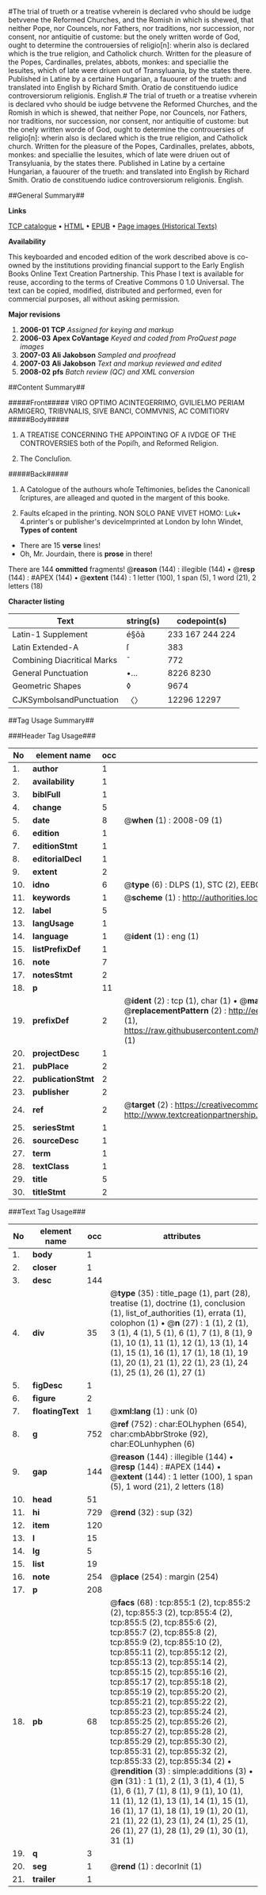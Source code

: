 #The trial of trueth or a treatise vvherein is declared vvho should be iudge betvvene the Reformed Churches, and the Romish in which is shewed, that neither Pope, nor Councels, nor Fathers, nor traditions, nor succession, nor consent, nor antiquitie of custome: but the onely written worde of God, ought to determine the controuersies of religio[n]: wherin also is declared which is the true religion, and Catholick church. Written for the pleasure of the Popes, Cardinalles, prelates, abbots, monkes: and speciallie the Iesuites, which of late were driuen out of Transyluania, by the states there. Published in Latine by a certaine Hungarian, a fauourer of the trueth: and translated into English by Richard Smith. Oratio de constituendo iudice controversiorum religionis. English.#
The trial of trueth or a treatise vvherein is declared vvho should be iudge betvvene the Reformed Churches, and the Romish in which is shewed, that neither Pope, nor Councels, nor Fathers, nor traditions, nor succession, nor consent, nor antiquitie of custome: but the onely written worde of God, ought to determine the controuersies of religio[n]: wherin also is declared which is the true religion, and Catholick church. Written for the pleasure of the Popes, Cardinalles, prelates, abbots, monkes: and speciallie the Iesuites, which of late were driuen out of Transyluania, by the states there. Published in Latine by a certaine Hungarian, a fauourer of the trueth: and translated into English by Richard Smith.
Oratio de constituendo iudice controversiorum religionis. English.

##General Summary##

**Links**

[TCP catalogue](http://www.ota.ox.ac.uk/tcp/)  • 
[HTML](http://tei.it.ox.ac.uk/tcp/Texts-HTML/free/A13/A13964.html)  • 
[EPUB](http://tei.it.ox.ac.uk/tcp/Texts-EPUB/free/A13/A13964.epub) • 
[Page images (Historical Texts)](https://data.historicaltexts.jisc.ac.uk/view?pubId=eebo-99836574e&pageId=eebo-99836574e-855-1)

**Availability**

This keyboarded and encoded edition of the
	       work described above is co-owned by the institutions
	       providing financial support to the Early English Books
	       Online Text Creation Partnership. This Phase I text is
	       available for reuse, according to the terms of Creative
	       Commons 0 1.0 Universal. The text can be copied,
	       modified, distributed and performed, even for
	       commercial purposes, all without asking permission.

**Major revisions**

1. __2006-01__ __TCP__ *Assigned for keying and markup*
1. __2006-03__ __Apex CoVantage__ *Keyed and coded from ProQuest page images*
1. __2007-03__ __Ali Jakobson__ *Sampled and proofread*
1. __2007-03__ __Ali Jakobson__ *Text and markup reviewed and edited*
1. __2008-02__ __pfs__ *Batch review (QC) and XML conversion*

##Content Summary##

#####Front#####
VIRO OPTIMO ACINTEGERRIMO, GVILIELMO PERIAM ARMIGERO, TRIBVNALIS, SIVE BANCI, COMMVNIS, AC COMITIORV
#####Body#####

1. A TREATISE CONCERNING THE APPOINTING OF A IVDGE OF THE CONTROVERSIES both of the Popiſh, and Reformed Religion.

1. The Concluſion.

#####Back#####

1. A Catologue of the authours whoſe Teſtimonies, beſides the Canonicall ſcriptures, are alleaged and quoted in the margent of this booke.

1. Faults eſcaped in the printing.
NON SOLO PANE VIVET HOMO: Luk• 4.printer's or publisher's deviceImprinted at London by Iohn Windet, 
**Types of content**

  * There are 15 **verse** lines!
  * Oh, Mr. Jourdain, there is **prose** in there!

There are 144 **ommitted** fragments! 
 @__reason__ (144) : illegible (144)  •  @__resp__ (144) : #APEX (144)  •  @__extent__ (144) : 1 letter (100), 1 span (5), 1 word (21), 2 letters (18)

**Character listing**


|Text|string(s)|codepoint(s)|
|---|---|---|
|Latin-1 Supplement|é§ôà|233 167 244 224|
|Latin Extended-A|ſ|383|
|Combining             Diacritical Marks|̄|772|
|General Punctuation|•…|8226 8230|
|Geometric Shapes|◊|9674|
|CJKSymbolsandPunctuation|〈〉|12296 12297|

##Tag Usage Summary##

###Header Tag Usage###

|No|element name|occ|attributes|
|---|---|---|---|
|1.|__author__|1||
|2.|__availability__|1||
|3.|__biblFull__|1||
|4.|__change__|5||
|5.|__date__|8| @__when__ (1) : 2008-09 (1)|
|6.|__edition__|1||
|7.|__editionStmt__|1||
|8.|__editorialDecl__|1||
|9.|__extent__|2||
|10.|__idno__|6| @__type__ (6) : DLPS (1), STC (2), EEBO-CITATION (1), PROQUEST (1), VID (1)|
|11.|__keywords__|1| @__scheme__ (1) : http://authorities.loc.gov/ (1)|
|12.|__label__|5||
|13.|__langUsage__|1||
|14.|__language__|1| @__ident__ (1) : eng (1)|
|15.|__listPrefixDef__|1||
|16.|__note__|7||
|17.|__notesStmt__|2||
|18.|__p__|11||
|19.|__prefixDef__|2| @__ident__ (2) : tcp (1), char (1)  •  @__matchPattern__ (2) : ([0-9\-]+):([0-9IVX]+) (1), (.+) (1)  •  @__replacementPattern__ (2) : http://eebo.chadwyck.com/downloadtiff?vid=$1&page=$2 (1), https://raw.githubusercontent.com/textcreationpartnership/Texts/master/tcpchars.xml#$1 (1)|
|20.|__projectDesc__|1||
|21.|__pubPlace__|2||
|22.|__publicationStmt__|2||
|23.|__publisher__|2||
|24.|__ref__|2| @__target__ (2) : https://creativecommons.org/publicdomain/zero/1.0/ (1), http://www.textcreationpartnership.org/docs/. (1)|
|25.|__seriesStmt__|1||
|26.|__sourceDesc__|1||
|27.|__term__|1||
|28.|__textClass__|1||
|29.|__title__|5||
|30.|__titleStmt__|2||


###Text Tag Usage###

|No|element name|occ|attributes|
|---|---|---|---|
|1.|__body__|1||
|2.|__closer__|1||
|3.|__desc__|144||
|4.|__div__|35| @__type__ (35) : title_page (1), part (28), treatise (1), doctrine (1), conclusion (1), list_of_authorities (1), errata (1), colophon (1)  •  @__n__ (27) : 1 (1), 2 (1), 3 (1), 4 (1), 5 (1), 6 (1), 7 (1), 8 (1), 9 (1), 10 (1), 11 (1), 12 (1), 13 (1), 14 (1), 15 (1), 16 (1), 17 (1), 18 (1), 19 (1), 20 (1), 21 (1), 22 (1), 23 (1), 24 (1), 25 (1), 26 (1), 27 (1)|
|5.|__figDesc__|1||
|6.|__figure__|2||
|7.|__floatingText__|1| @__xml:lang__ (1) : unk (0)|
|8.|__g__|752| @__ref__ (752) : char:EOLhyphen (654), char:cmbAbbrStroke (92), char:EOLunhyphen (6)|
|9.|__gap__|144| @__reason__ (144) : illegible (144)  •  @__resp__ (144) : #APEX (144)  •  @__extent__ (144) : 1 letter (100), 1 span (5), 1 word (21), 2 letters (18)|
|10.|__head__|51||
|11.|__hi__|729| @__rend__ (32) : sup (32)|
|12.|__item__|120||
|13.|__l__|15||
|14.|__lg__|5||
|15.|__list__|19||
|16.|__note__|254| @__place__ (254) : margin (254)|
|17.|__p__|208||
|18.|__pb__|68| @__facs__ (68) : tcp:855:1 (2), tcp:855:2 (2), tcp:855:3 (2), tcp:855:4 (2), tcp:855:5 (2), tcp:855:6 (2), tcp:855:7 (2), tcp:855:8 (2), tcp:855:9 (2), tcp:855:10 (2), tcp:855:11 (2), tcp:855:12 (2), tcp:855:13 (2), tcp:855:14 (2), tcp:855:15 (2), tcp:855:16 (2), tcp:855:17 (2), tcp:855:18 (2), tcp:855:19 (2), tcp:855:20 (2), tcp:855:21 (2), tcp:855:22 (2), tcp:855:23 (2), tcp:855:24 (2), tcp:855:25 (2), tcp:855:26 (2), tcp:855:27 (2), tcp:855:28 (2), tcp:855:29 (2), tcp:855:30 (2), tcp:855:31 (2), tcp:855:32 (2), tcp:855:33 (2), tcp:855:34 (2)  •  @__rendition__ (3) : simple:additions (3)  •  @__n__ (31) : 1 (1), 2 (1), 3 (1), 4 (1), 5 (1), 6 (1), 7 (1), 8 (1), 9 (1), 10 (1), 11 (1), 12 (1), 13 (1), 14 (1), 15 (1), 16 (1), 17 (1), 18 (1), 19 (1), 20 (1), 21 (1), 22 (1), 23 (1), 24 (1), 25 (1), 26 (1), 27 (1), 28 (1), 29 (1), 30 (1), 31 (1)|
|19.|__q__|3||
|20.|__seg__|1| @__rend__ (1) : decorInit (1)|
|21.|__trailer__|1||
